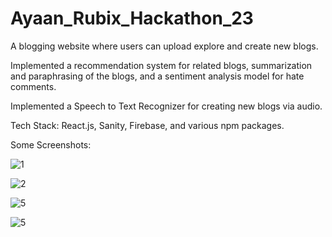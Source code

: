 # Ayaan_Rubix_Hackathon_23
A blogging website where users can upload explore and create new blogs.

Implemented a recommendation system for related blogs, summarization and paraphrasing of the blogs, and a sentiment analysis model for hate comments.

Implemented a Speech to Text Recognizer for creating new blogs via audio.

Tech Stack: React.js, Sanity, Firebase, and various npm packages.

Some Screenshots: 

![1](https://user-images.githubusercontent.com/77957630/218591168-edfb19fe-6b2f-4f1f-bf0d-6c3cc3cbfa6c.png)

![2](https://user-images.githubusercontent.com/77957630/218591867-ffce2b0c-41c4-4921-8425-677a20db2c11.png)

![5](https://user-images.githubusercontent.com/77957630/218592554-1b796931-db9d-4995-84e5-1e066d01b2fd.png)

![5](https://user-images.githubusercontent.com/77957630/218592159-acfabb36-1457-4d3b-b4f4-193a66591415.png)
